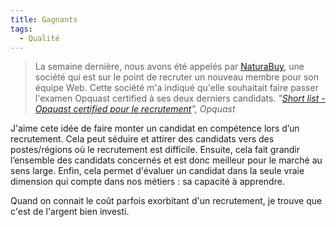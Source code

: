```yaml
---
title: Gagnants
tags:
  - Qualité
---
```


> La semaine dernière, nous avons été appelés par
> [NaturaBuy](http://www.naturabuy.fr/), une société qui est sur le point de
> recruter un nouveau membre pour son équipe Web. Cette société m'a indiqué
> qu'elle souhaitait faire passer l'examen Opquast certified à ses deux derniers
> candidats.
> <cite>"[Short list - Opquast certified pour le recrutement](http://blog.opquast.com/post/2016/09/22/Short-list-Opquast-certified-recrutement)",
> Opquast</cite>

J'aime cete idée de faire monter un candidat en compétence lors d’un
recrutement. Cela peut séduire et attirer des candidats vers des postes/régions
où le recrutement est difficile. Ensuite, cela fait grandir l’ensemble des
candidats concernés et est donc meilleur pour le marché au sens large. Enfin,
cela permet d'évaluer un candidat dans la seule vraie dimension qui compte dans
nos métiers : sa capacité à apprendre.

Quand on connait le coût parfois exorbitant d'un recrutement, je trouve que
c'est de l'argent bien investi.
